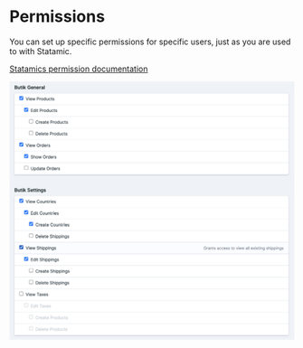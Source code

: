 # Permissions

You can set up specific permissions for specific users, just as you are used to with Statamic. 

[Statamics permission documentation](https://statamic.dev/users#permissions)

![More specific information are available on mousover](../.gitbook/assets/butik-permissions.png)

